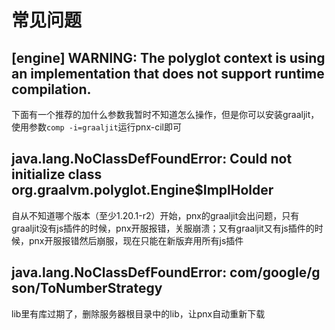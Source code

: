 # 常见问题
## [engine] WARNING: The polyglot context is using an implementation that does not support runtime compilation.
下面有一个推荐的加什么参数我暂时不知道怎么操作，但是你可以安装graaljit，使用参数`comp -i=graaljit`运行pnx-cil即可
## java.lang.NoClassDefFoundError: Could not initialize class org.graalvm.polyglot.Engine$ImplHolder
自从不知道哪个版本（至少1.20.1-r2）开始，pnx的graaljit会出问题，只有graaljit没有js插件的时候，pnx开服报错，关服崩溃；又有graaljit又有js插件的时候，pnx开服报错然后崩服，现在只能在新版弃用所有js插件
## java.lang.NoClassDefFoundError: com/google/gson/ToNumberStrategy
lib里有库过期了，删除服务器根目录中的lib，让pnx自动重新下载
